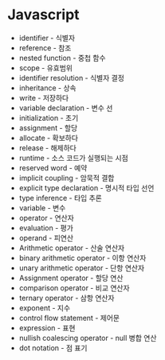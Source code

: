 # Javascript

* identifier - 식별자
* reference - 참조
* nested function - 중첩 함수
* scope - 유효범위
* identifier resolution - 식별자 결정
* inheritance - 상속
* write - 저장하다
* variable declaration - 변수 선
* initialization - 초기
* assignment - 할당
* allocate - 확보하다
* release - 해제하다
* runtime - 소스 코드가 실행되는 시점
* reserved word - 예약
* implicit coupling - 암묵적 결합
* explicit type declaration - 명시적 타입 선언
* type inference - 타입 추론
* variable - 변수
* operator - 연산자
* evaluation - 평가
* operand - 피연산
* Arithmetic operator - 산술 연산자
* binary arithmetic operator - 이항 연산자
* unary arithmetic operator - 단항 연산자
* Assignment operator - 할당 연산
* comparison operator - 비교 연산자
* ternary operator - 삼항 연산자
* exponent - 지수
* control flow statement - 제어문
* expression - 표현
* nullish coalescing operator - null 병합 연산
* dot notation - 점 표기



